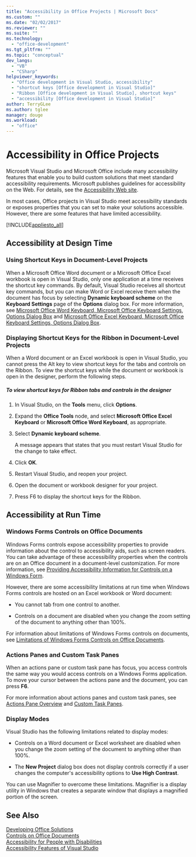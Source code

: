 ```yaml
---
title: "Accessibility in Office Projects | Microsoft Docs"
ms.custom: ""
ms.date: "02/02/2017"
ms.reviewer: ""
ms.suite: ""
ms.technology:
  - "office-development"
ms.tgt_pltfrm: ""
ms.topic: "conceptual"
dev_langs:
  - "VB"
  - "CSharp"
helpviewer_keywords:
  - "Office development in Visual Studio, accessibility"
  - "shortcut keys [Office development in Visual Studio]"
  - "Ribbon [Office development in Visual Studio], shortcut keys"
  - "accessibility [Office development in Visual Studio]"
author: TerryGLee
ms.author: tglee
manager: douge
ms.workload:
  - "office"
---
```

# Accessibility in Office Projects
  Microsoft Visual Studio and Microsoft Office include many accessibility features that enable you to build custom solutions that meet standard accessibility requirements. Microsoft publishes guidelines for accessibility on the Web. For details, see the [Accessibility Web site](http://go.microsoft.com/fwlink/?LinkID=37113).  

 In most cases, Office projects in Visual Studio meet accessibility standards or exposes properties that you can set to make your solutions accessible. However, there are some features that have limited accessibility.  

 [!INCLUDE[appliesto_all](../vsto/includes/appliesto-all-md.md)]  

## Accessibility at Design Time  

### Using Shortcut Keys in Document-Level Projects  
 When a Microsoft Office Word document or a Microsoft Office Excel workbook is open in Visual Studio, only one application at a time receives the shortcut key commands. By default, Visual Studio receives all shortcut key commands, but you can make Word or Excel receive them when the document has focus by selecting **Dynamic keyboard scheme** on the **Keyboard Settings** page of the **Options** dialog box. For more information, see [Microsoft Office Word Keyboard, Microsoft Office Keyboard Settings, Options Dialog Box](../vsto/microsoft-office-word-keyboard-microsoft-office-keyboard-settings-options-dialog-box.md) and [Microsoft Office Excel Keyboard, Microsoft Office Keyboard Settings, Options Dialog Box](../vsto/microsoft-office-excel-keyboard-microsoft-office-keyboard-settings-options-dialog-box.md).  

### Displaying Shortcut Keys for the Ribbon in Document-Level Projects  
 When a Word document or an Excel workbook is open in Visual Studio, you cannot press the Alt key to view shortcut keys for the tabs and controls on the Ribbon. To view the shortcut keys while the document or workbook is open in the designer, perform the following steps.  

##### To view shortcut keys for Ribbon tabs and controls in the designer  

1.  In Visual Studio, on the **Tools** menu, click **Options**.  

2.  Expand the **Office Tools** node, and select **Microsoft Office Excel Keyboard** or **Microsoft Office Word Keyboard**, as appropriate.  

3.  Select **Dynamic keyboard scheme**.  

     A message appears that states that you must restart Visual Studio for the change to take effect.  

4.  Click **OK**.  

5.  Restart Visual Studio, and reopen your project.  

6.  Open the document or workbook designer for your project.  

7.  Press F6 to display the shortcut keys for the Ribbon.  

## Accessibility at Run Time  

### Windows Forms Controls on Office Documents  
 Windows Forms controls expose accessibility properties to provide information about the control to accessibility aids, such as screen readers. You can take advantage of these accessibility properties when the controls are on an Office document in a document-level customization. For more information, see [Providing Accessibility Information for Controls on a Windows Form](/dotnet/framework/winforms/controls/providing-accessibility-information-for-controls-on-a-windows-form).  

 However, there are some accessibility limitations at run time when Windows Forms controls are hosted on an Excel workbook or Word document:  

-   You cannot tab from one control to another.  

-   Controls on a document are disabled when you change the zoom setting of the document to anything other than 100%.  

 For information about limitations of Windows Forms controls on documents, see [Limitations of Windows Forms Controls on Office Documents](../vsto/limitations-of-windows-forms-controls-on-office-documents.md).  

### Actions Panes and Custom Task Panes  
 When an actions pane or custom task pane has focus, you access controls the same way you would access controls on a Windows Forms application. To move your cursor between the actions pane and the document, you can press **F6**.  

 For more information about actions panes and custom task panes, see [Actions Pane Overview](../vsto/actions-pane-overview.md) and [Custom Task Panes](../vsto/custom-task-panes.md).  

### Display Modes  
 Visual Studio has the following limitations related to display modes:  

-   Controls on a Word document or Excel worksheet are disabled when you change the zoom setting of the document to anything other than 100%.  

-   The **New Project** dialog box does not display controls correctly if a user changes the computer's accessibility options to **Use High Contrast**.  

 You can use Magnifier to overcome these limitations. Magnifier is a display utility in Windows that creates a separate window that displays a magnified portion of the screen.  

## See Also  
 [Developing Office Solutions](../vsto/developing-office-solutions.md)   
 [Controls on Office Documents](../vsto/controls-on-office-documents.md)   
 [Accessibility for People with Disabilities](/visualstudio/ide/reference/accessibility-for-people-with-disabilities)   
 [Accessibility Features of Visual Studio](/visualstudio/ide/reference/accessibility-features-of-visual-studio)  
